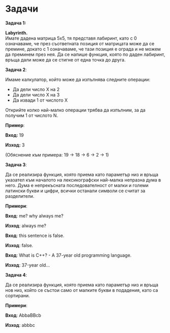 ﻿
# Задачи

**Задача 1:**

**Labyrinth.** <br />
Имате дадена матрица 5x5, тя представя лабиринт, като с 0 означаваме, че през съответната позиция от матрицата може да се премине, докато с 1 означаваме, че тази позиция е ограда и не можем да преминем през нея. Да се напише функция, която по даден лабиринт, връща дали може да се стигне от една точка до друга. 

**Задача 2**:

Имаме калкулатор, който може да изпълнява следните операции:
- Да дели число X на 2
- Да дели число X на 3
- Да извади 1 от числото X

Открийте колко най-малко операции трябва да изпълним, за да получим 1 от числото N.

**Пример**:

**Вход:** 19

**Изход:** 3

(Обяснение към примера: 19 -> 18 -> 6 -> 2 -> 1)

**Задача 3**:

Да се реализира функция, която приема като параметър низ и връща указател към началото на лексикографски най-малка непразна дума в него. Дума е непрекъсната последователност от малки и големи латински букви и цифри, всички останали символи се считат за разделители.

**Примери**:

**Вход**:
me? why always me?	

**Изход**: 
always me?

**Вход**:
this sentence is false.
	
**Изход**:
falsе.

**Вход**:
What is C++? - A 37-year old programming language.
	
**Изход**:
37-year old…

**Задача 4**:

Да се реализира функция, която приема като параметър низ и връща нов низ, който се състои само от малките букви в подадения, като са сортирани.

**Примери**:

**Вход**:
AbbaBBcb

**Изход**: 
abbbc
